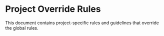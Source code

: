 # Project Override Rules

This document contains project-specific rules and guidelines that override the global rules.
